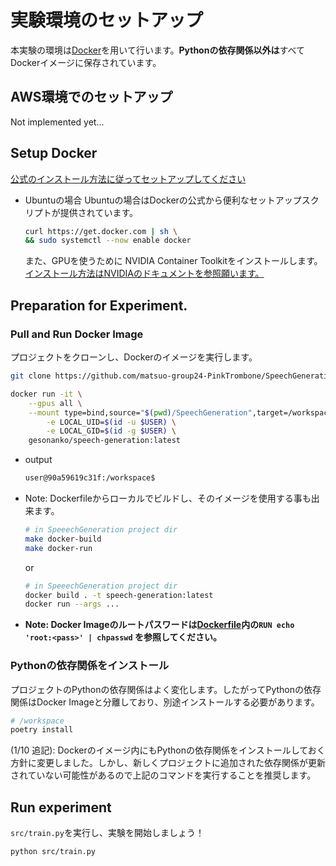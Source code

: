 # 実験環境のセットアップ

本実験の環境は[Docker](https://docs.docker.com/)を用いて行います。**Pythonの依存関係以外は**すべてDockerイメージに保存されています。

## AWS環境でのセットアップ

Not implemented yet...

## Setup Docker

[公式のインストール方法に従ってセットアップしてください](https://docs.docker.com/get-docker/)

- Ubuntuの場合
  Ubuntuの場合はDockerの公式から便利なセットアップスクリプトが提供されています。

  ```sh
  curl https://get.docker.com | sh \
  && sudo systemctl --now enable docker
  ```

  また、GPUを使うために NVIDIA Container Toolkitをインストールします。[インストール方法はNVIDIAのドキュメントを参照願います。](https://docs.nvidia.com/datacenter/cloud-native/container-toolkit/install-guide.html#setting-up-nvidia-container-toolkit)

## Preparation for Experiment.

### Pull and Run Docker Image

プロジェクトをクローンし、Dockerのイメージを実行します。

```sh
git clone https://github.com/matsuo-group24-PinkTrombone/SpeechGeneration.git
```

```sh
docker run -it \
    --gpus all \
    --mount type=bind,source="$(pwd)/SpeechGeneration",target=/workspace \
		-e LOCAL_UID=$(id -u $USER) \
		-e LOCAL_GID=$(id -g $USER) \
    gesonanko/speech-generation:latest
```

- output

  ```sh
  user@90a59619c31f:/workspace$
  ```

- Note: Dockerfileからローカルでビルドし、そのイメージを使用する事も出来ます。

  ```sh
  # in SpeeechGeneration project dir
  make docker-build
  make docker-run
  ```

  or

  ```sh
  # in SpeeechGeneration project dir
  docker build . -t speech-generation:latest
  docker run --args ...
  ```

- **Note: Docker Imageのルートパスワードは[Dockerfile](/Dockerfile)内の`RUN echo 'root:<pass>' | chpasswd` を参照してください。**

### Pythonの依存関係をインストール

プロジェクトのPythonの依存関係はよく変化します。したがってPythonの依存関係はDocker Imageと分離しており、別途インストールする必要があります。

```sh
# /workspace
poetry install
```

(1/10 追記): Dockerのイメージ内にもPythonの依存関係をインストールしておく方針に変更しました。しかし、新しくプロジェクトに追加された依存関係が更新されていない可能性があるので上記のコマンドを実行することを推奨します。

## Run experiment

`src/train.py`を実行し、実験を開始しましょう！

```sh
python src/train.py
```
